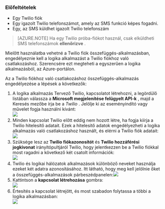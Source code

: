 ### <a name="prerequisites"></a>Előfeltételek
- Egy Twilio fiók
- Egy igazolt Twilio telefonszámot, amely az SMS funkció képes fogadni.
- Egy, az SMS küldhet igazolt Twilio telefonszám

>[AZURE.NOTE] Ha egy Twilio próba-fiókot használ, csak elküldheti SMS telefonszámok **ellenőrizve** .  

Mielőtt használatba vehetné a Twilio fiók összefüggés-alkalmazásban, engedélyeznie kell a logika alkalmazást a Twilio fiókhoz való csatlakozáshoz. Szerencsére ezt megteheti a egyszerűen a logika alkalmazásból, az Azure-portálon. 

Az a Twilio fiókhoz való csatlakozáshoz összefüggés-alkalmazás engedélyezése a lépések a következők:

1. A logika alkalmazás Tervező Twilio, kapcsolatot létrehozni, a legördülő listában válassza a **Microsoft megjelenítése felügyelt API-k** , majd a Keresés mezőbe írja be a *Twilio* . Jelölje ki az eseményindító vagy művelet fogja használni kívánt:  
  ![](./media/connectors-create-api-twilio/twilio-0.png)
2. Minden kapcsolat Twilio előtt eddig nem hozott létre, ha fogja kiírja a Twilio hitelesítő adatait. Ezek a hitelesítő adatok engedélyezheti a logika alkalmazás való csatlakozáshoz használt, és elérni a Twilio fiók adatait:  
  ![](./media/connectors-create-api-twilio/twilio-1.png)  
3. Szüksége lesz az **Twilio fiókazonosítót** és **Twilio hozzáférési jogkivonat** irányítópultjáról Twilio, hogy jelentkezzen be a Twilio fiókkal most ragadni a következő két csatolt információk:  
  ![](./media/connectors-create-api-twilio/twilio-2.png)  
4. Twilio és logikai hálózatok alkalmazások különböző neveket használja ezeket két adatra azonosításához. Itt látható, hogy meg kell jelölnie őket a összefüggés-alkalmazások párbeszédpanelen:![](./media/connectors-create-api-twilio/twilio-3.png)  
5. Kattintson a **kapcsolat létrehozása** gombra:  
  ![](./media/connectors-create-api-twilio/twilio-4.png)
6. Értesítés a kapcsolat létrejött, és most szabadon folytassa a többi a logika alkalmazásban:  
  ![](./media/connectors-create-api-twilio/twilio-5.png)